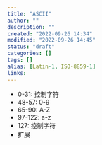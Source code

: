 ```yaml
---
title: "ASCII"
author: ""
description: ""
created: "2022-09-26 14:34"
modified: "2022-09-26 14:45"
status: "draft"
categories: []
tags: []
alias: [Latin-1, ISO-8859-1]
links: 
---
```

- 0-31: 控制字符
- 48-57: 0-9
- 65-90: A-Z
- 97-122: a-z
- 127: 控制字符
- 扩展